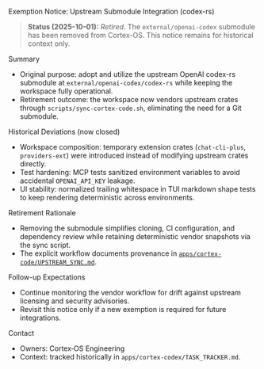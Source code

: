 Exemption Notice: Upstream Submodule Integration (codex-rs)

> **Status (2025-10-01):** *Retired*. The `external/openai-codex` submodule has been
> removed from Cortex-OS. This notice remains for historical context only.

Summary

- Original purpose: adopt and utilize the upstream OpenAI codex-rs submodule at
  `external/openai-codex/codex-rs` while keeping the workspace fully operational.
- Retirement outcome: the workspace now vendors upstream crates through
  `scripts/sync-cortex-code.sh`, eliminating the need for a Git submodule.

Historical Deviations (now closed)

- Workspace composition: temporary extension crates (`chat-cli-plus`,
  `providers-ext`) were introduced instead of modifying upstream crates directly.
- Test hardening: MCP tests sanitized environment variables to avoid accidental
  `OPENAI_API_KEY` leakage.
- UI stability: normalized trailing whitespace in TUI markdown shape tests to keep
  rendering deterministic across environments.

Retirement Rationale

- Removing the submodule simplifies cloning, CI configuration, and dependency
  review while retaining deterministic vendor snapshots via the sync script.
- The explicit workflow documents provenance in
  [`apps/cortex-code/UPSTREAM_SYNC.md`](../apps/cortex-code/UPSTREAM_SYNC.md).

Follow-up Expectations

- Continue monitoring the vendor workflow for drift against upstream licensing
  and security advisories.
- Revisit this notice only if a new exemption is required for future integrations.

Contact

- Owners: Cortex‑OS Engineering
- Context: tracked historically in `apps/cortex-codex/TASK_TRACKER.md`.
